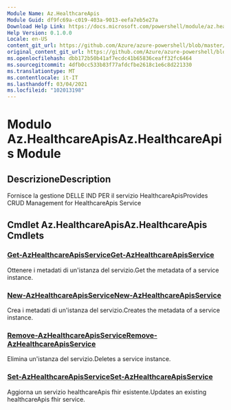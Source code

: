 ```yaml
---
Module Name: Az.HealthcareApis
Module Guid: df9fc69a-c019-403a-9013-eefa7eb5e27a
Download Help Link: https://docs.microsoft.com/powershell/module/az.healthcareapis
Help Version: 0.1.0.0
Locale: en-US
content_git_url: https://github.com/Azure/azure-powershell/blob/master/src/HealthcareApis/HealthcareApis/help/Az.HealthcareApis.md
original_content_git_url: https://github.com/Azure/azure-powershell/blob/master/src/HealthcareApis/HealthcareApis/help/Az.HealthcareApis.md
ms.openlocfilehash: dbb172b50b41af7ecdc41b65836ceaff32fc6464
ms.sourcegitcommit: 4dfb0cc533b83f77afdcfbe2618c1e6c8d221330
ms.translationtype: MT
ms.contentlocale: it-IT
ms.lasthandoff: 03/04/2021
ms.locfileid: "102013198"
---
```

# <span data-ttu-id="ac6b9-101">Modulo Az.HealthcareApis</span><span class="sxs-lookup"><span data-stu-id="ac6b9-101">Az.HealthcareApis Module</span></span>
## <span data-ttu-id="ac6b9-102">Descrizione</span><span class="sxs-lookup"><span data-stu-id="ac6b9-102">Description</span></span>
<span data-ttu-id="ac6b9-103">Fornisce la gestione DELLE IND PER il servizio HealthcareApis</span><span class="sxs-lookup"><span data-stu-id="ac6b9-103">Provides CRUD Management for HealthcareApis Service</span></span>

## <span data-ttu-id="ac6b9-104">Cmdlet Az.HealthcareApis</span><span class="sxs-lookup"><span data-stu-id="ac6b9-104">Az.HealthcareApis Cmdlets</span></span>
### [<span data-ttu-id="ac6b9-105">Get-AzHealthcareApisService</span><span class="sxs-lookup"><span data-stu-id="ac6b9-105">Get-AzHealthcareApisService</span></span>](Get-AzHealthcareApisService.md)
<span data-ttu-id="ac6b9-106">Ottenere i metadati di un'istanza del servizio.</span><span class="sxs-lookup"><span data-stu-id="ac6b9-106">Get the metadata of a service instance.</span></span>

### [<span data-ttu-id="ac6b9-107">New-AzHealthcareApisService</span><span class="sxs-lookup"><span data-stu-id="ac6b9-107">New-AzHealthcareApisService</span></span>](New-AzHealthcareApisService.md)
<span data-ttu-id="ac6b9-108">Crea i metadati di un'istanza del servizio.</span><span class="sxs-lookup"><span data-stu-id="ac6b9-108">Creates the metadata of a service instance.</span></span>

### [<span data-ttu-id="ac6b9-109">Remove-AzHealthcareApisService</span><span class="sxs-lookup"><span data-stu-id="ac6b9-109">Remove-AzHealthcareApisService</span></span>](Remove-AzHealthcareApisService.md)
<span data-ttu-id="ac6b9-110">Elimina un'istanza del servizio.</span><span class="sxs-lookup"><span data-stu-id="ac6b9-110">Deletes a service instance.</span></span>

### [<span data-ttu-id="ac6b9-111">Set-AzHealthcareApisService</span><span class="sxs-lookup"><span data-stu-id="ac6b9-111">Set-AzHealthcareApisService</span></span>](Set-AzHealthcareApisService.md)
<span data-ttu-id="ac6b9-112">Aggiorna un servizio healthcareApis fhir esistente.</span><span class="sxs-lookup"><span data-stu-id="ac6b9-112">Updates an existing healthcareApis fhir service.</span></span>

